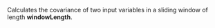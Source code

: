 
[comment]: # (TimeSeriesCanvasModule)
Calculates the covariance of two input variables in a sliding window of length **windowLength**.
